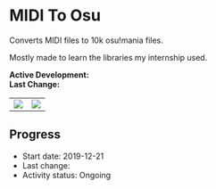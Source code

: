 # MIDI To Osu
Converts MIDI files to 10k osu!mania files.

Mostly made to learn the libraries my internship used.

**Active Development:** <br>
**Last Change:** <br>
 
| | |
| :---: | :---: |
| ![](/Screenshots/.png) | ![](/Screenshots/.png) |

## Progress
- Start date: 2019-12-21
- Last change: 
- Activity status: Ongoing
